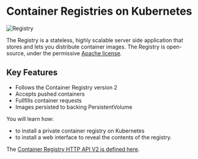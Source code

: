 # Container Registries on Kubernetes #

![Registry](/javajon/courses/kubernetes-pipelines/registries/assets/registry.png "Container Registry")

The Registry is a stateless, highly scalable server side application that stores and lets you distribute container images. The Registry is open-source, under the permissive [Apache license](http://en.wikipedia.org/wiki/Apache_License).

## Key Features ##

- Follows the Container Registry version 2
- Accepts pushed containers
- Fullfills container requests
- Images persisted to backing PersistentVolume

You will learn how:

- to install a private container registry on Kubernetes
- to install a web interface to reveal the contents of the registry.

The [Container Registry HTTP API V2 is defined here](https://docs.docker.com/registry/spec/api/).
